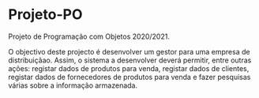 # Projeto-PO
Projeto de Programação com Objetos 2020/2021.

O objectivo deste projecto é desenvolver um gestor para uma empresa de distribuiçãao. Assim, o sistema a desenvolver deverá
permitir, entre outras ações: registar dados de produtos para venda, registar dados de clientes, registar dados de fornecedores de
produtos para venda e fazer pesquisas várias sobre a informação armazenada.
